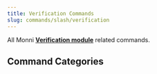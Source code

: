 ```yaml
---
title: Verification Commands
slug: commands/slash/verification
---
```

All Monni [**Verification module**](https://docs.monni.fyi/modules/verification) related commands.
## Command Categories